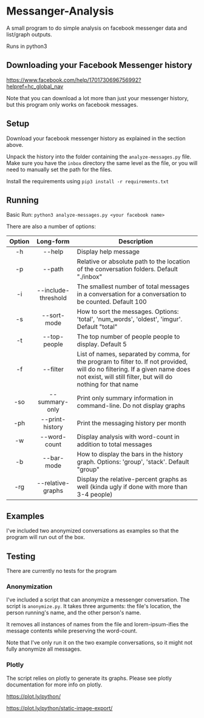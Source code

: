 # Messanger-Analysis

A small program to do simple analysis on facebook messenger data and list/graph outputs.

Runs in python3

## Downloading your Facebook Messenger history

https://www.facebook.com/help/1701730696756992?helpref=hc_global_nav

Note that you can download a lot more than just your messenger history, but this program only works on facebook messages.


## Setup

Download your facebook messenger history as explained in the section above.

Unpack the history into the folder containing the `analyze-messages.py` file.  Make sure you have the `inbox` directory the same level as the file, or you will need to manually set the path for the files.

Install the requirements using
`pip3 install -r requirements.txt`

## Running

Basic Run:
`python3 analyze-messages.py <your facebook name>`

There are also a number of options:

| Option |      Long-form      | Description                                                                                                                                                                                   |
|:------:|:-------------------:|-----------------------------------------------------------------------------------------------------------------------------------------------------------------------------------------------|
| -h     | --help              | Display help message                                                                                                                                                                          |
| -p     | --path              | Relative or absolute path to the location of the conversation folders. Default "./inbox"                                                                                                      |
| -i     | --include-threshold | The smallest number of total messages in a conversation for a conversation to be counted. Default 100                                                                                         |
| -s     | --sort-mode         | How to sort the messages.  Options: 'total', 'num_words', 'oldest', 'imgur'. Default "total"                                                                                               |
| -t     | --top-people        | The top number of people people to display.  Default 5                                                                                                                                        |
| -f     | --filter            | List of names, separated by comma, for the program to filter to. If not provided, will do no filtering.  If a given name does not exist, will still filter, but will do nothing for that name |
| -so    | --summary-only      | Print only summary information in command-line.  Do not display graphs                                                                                                                        |
| -ph    | --print-history     | Print the messaging history per month                                                                                                                                                         |
| -w     | --word-count        | Display analysis with word-count in addition to total messages                                                                                                                                |
| -b     | --bar-mode          | How to display the bars in the history graph. Options: 'group', 'stack'. Default "group"                                                                                                      |
| -rg    | --relative-graphs   | Display the relative-percent graphs as well (kinda ugly if done with more than 3-4 people)                                                                                                    |

## Examples

I've included two anonymized conversations as examples so that the program will run out of the box.


## Testing

There are currently no tests for the program

### Anonymization

I've included a script that can anonymize a messenger conversation.  The script is `anonymize.py`.  It takes three arguments: the file's location, the person running's name, and the other person's name.

It removes all instances of names from the file and lorem-ipsum-ifies the message contents while preserving the word-count.

Note that I've only run it on the two example conversations, so it might not fully anonymize all messages.

### Plotly

The script relies on plotly to generate its graphs.  Please see plotly documentation for more info on plotly.

https://plot.ly/python/

https://plot.ly/python/static-image-export/
